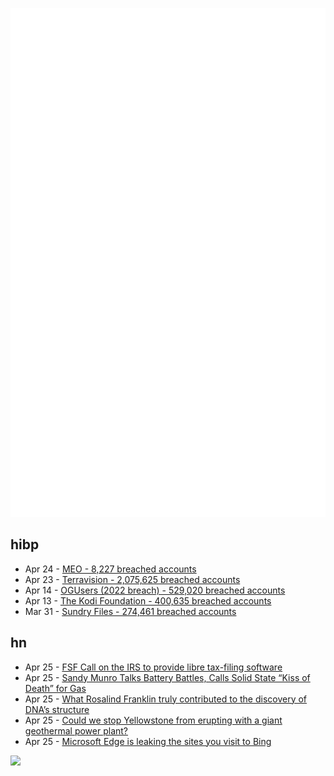 ![Metrics](https://raw.githubusercontent.com/phixion/phixion/master/metrics.svg)

## hibp

<!--
for https://github.com/phixion/phixion/blob/main/.github/workflows/feeds.yml
-->
<!--START_SECTION:haveibeenpwnd-->
- Apr 24 - [MEO - 8,227 breached accounts](https://haveibeenpwned.com/PwnedWebsites#MEO)
- Apr 23 - [Terravision - 2,075,625 breached accounts](https://haveibeenpwned.com/PwnedWebsites#Terravision)
- Apr 14 - [OGUsers (2022 breach) - 529,020 breached accounts](https://haveibeenpwned.com/PwnedWebsites#OGUsers2022)
- Apr 13 - [The Kodi Foundation - 400,635 breached accounts](https://haveibeenpwned.com/PwnedWebsites#KodiFoundation)
- Mar 31 - [Sundry Files - 274,461 breached accounts](https://haveibeenpwned.com/PwnedWebsites#SundryFiles)
<!--END_SECTION:haveibeenpwnd-->

## hn

<!--
for https://github.com/phixion/phixion/blob/main/.github/workflows/feeds.yml
-->
<!--START_SECTION:hn-->
- Apr 25 - [FSF Call on the IRS to provide libre tax-filing software](https://www.fsf.org/blogs/community/call-on-the-irs-to-provide-libre-tax-filing-software)
- Apr 25 - [Sandy Munro Talks Battery Battles, Calls Solid State “Kiss of Death” for Gas](https://www.sae.org/blog/sandy-munro-live-sae-wcx)
- Apr 25 - [What Rosalind Franklin truly contributed to the discovery of DNA’s structure](https://www.nature.com/articles/d41586-023-01313-5)
- Apr 25 - [Could we stop Yellowstone from erupting with a giant geothermal power plant?](https://constructionphysics.substack.com/p/could-we-stop-yellowstone-from-erupting)
- Apr 25 - [Microsoft Edge is leaking the sites you visit to Bing](https://www.theverge.com/2023/4/25/23697532/microsoft-edge-browser-url-leak-bing-privacy)
<!--END_SECTION:hn-->

<!--
for https://yhype.me
-->
![](https://hit.yhype.me/github/profile?user_id=13013670)
